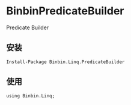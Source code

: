 # BinbinPredicateBuilder
Predicate Builder

## 安装
```
Install-Package Binbin.Linq.PredicateBuilder
```

## 使用
```
using Binbin.Linq;

```
